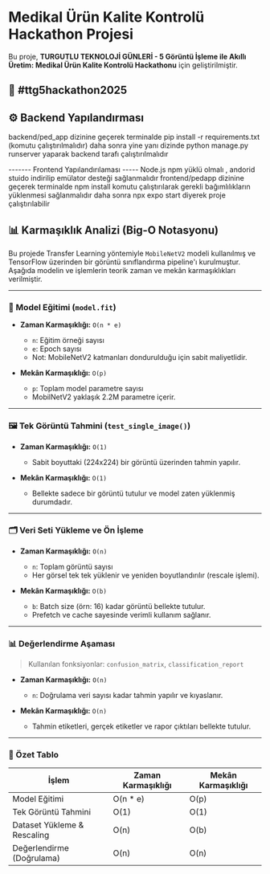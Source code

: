 # Medikal Ürün Kalite Kontrolü Hackathon Projesi

Bu proje, **TURGUTLU TEKNOLOJİ GÜNLERİ - 5 Görüntü İşleme ile Akıllı Üretim: Medikal Ürün Kalite Kontrolü Hackathonu** için geliştirilmiştir.

## 🚩 #ttg5hackathon2025 

## ⚙️ Backend Yapılandırması
backend/ped_app dizinine geçerek 
terminalde pip install -r requirements.txt  (komutu çalıştırılmalıdır) 
daha sonra yine yanı dizinde python manage.py runserver yaparak backend tarafı çalıştırılmalıdır 


 ------- Frontend Yapılandırılaması ----- 
 Node.js npm yüklü olmalı , andorid stuido indirilip emülator desteği sağlanmalıdır 
frontend/pedapp dizinine geçerek 
terminalde npm install komutu çalıştırılarak gerekli bağımlılıkların yüklenmesi sağlanmalıdır
daha sonra npx expo start diyerek proje çalıştırılabilir 



## 📊 Karmaşıklık Analizi (Big-O Notasyonu)

Bu projede Transfer Learning yöntemiyle `MobileNetV2` modeli kullanılmış ve TensorFlow üzerinden bir görüntü sınıflandırma pipeline'ı kurulmuştur. Aşağıda modelin ve işlemlerin teorik zaman ve mekân karmaşıklıkları verilmiştir.

---

### 🧠 Model Eğitimi (`model.fit`)

- **Zaman Karmaşıklığı:** `O(n * e)`  
  - `n`: Eğitim örneği sayısı  
  - `e`: Epoch sayısı  
  - Not: MobileNetV2 katmanları dondurulduğu için sabit maliyetlidir.
  
- **Mekân Karmaşıklığı:** `O(p)`  
  - `p`: Toplam model parametre sayısı  
  - MobilNetV2 yaklaşık 2.2M parametre içerir.

---

### 🖼️ Tek Görüntü Tahmini (`test_single_image()`)

- **Zaman Karmaşıklığı:** `O(1)`  
  - Sabit boyuttaki (224x224) bir görüntü üzerinden tahmin yapılır.

- **Mekân Karmaşıklığı:** `O(1)`  
  - Bellekte sadece bir görüntü tutulur ve model zaten yüklenmiş durumdadır.

---

### 🗂️ Veri Seti Yükleme ve Ön İşleme

- **Zaman Karmaşıklığı:** `O(n)`  
  - `n`: Toplam görüntü sayısı  
  - Her görsel tek tek yüklenir ve yeniden boyutlandırılır (rescale işlemi).

- **Mekân Karmaşıklığı:** `O(b)`  
  - `b`: Batch size (örn: 16) kadar görüntü bellekte tutulur.  
  - Prefetch ve cache sayesinde verimli kullanım sağlanır.

---

### 📊 Değerlendirme Aşaması

> Kullanılan fonksiyonlar: `confusion_matrix`, `classification_report`

- **Zaman Karmaşıklığı:** `O(n)`  
  - `n`: Doğrulama veri sayısı kadar tahmin yapılır ve kıyaslanır.

- **Mekân Karmaşıklığı:** `O(n)`  
  - Tahmin etiketleri, gerçek etiketler ve rapor çıktıları bellekte tutulur.

---

### 📌 Özet Tablo

| İşlem                         | Zaman Karmaşıklığı | Mekân Karmaşıklığı |
|------------------------------|---------------------|---------------------|
| Model Eğitimi                | O(n * e)            | O(p)                |
| Tek Görüntü Tahmini          | O(1)                | O(1)                |
| Dataset Yükleme & Rescaling  | O(n)                | O(b)                |
| Değerlendirme (Doğrulama)    | O(n)                | O(n)                |




